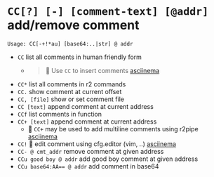 <!-- TITLE: CC -->

#  `CC[?] [-] [comment-text] [@addr]` add/remove comment


```
Usage: CC[-+!*au] [base64:..|str] @ addr
```


- `CC` list all comments in human friendly form 
	- > 🚀 Use `CC` to insert comments [asciinema](https://asciinema.org/a/Re42NaTrEYUuu5RseVhA8a7Qp)
- `CC*` list all comments in r2 commands
- `CC.` show comment at current offset
- `CC, [file]` show or set comment file
- `CC [text]` append comment at current address
- `CCf` list comments in function
- `CC+ [text]` append comment at current address
	- 🚀 `CC+` may be used to add multiline comments using r2pipe [asciinema](https://asciinema.org/a/wArUQELJApjnDF77pz3MbuZGz)
- `CC!` 🚀 edit comment using cfg.editor (vim, ..) [asciinema](https://asciinema.org/a/vTZQP8lnl6qEw9dZKLvOC7EHV)
- `CC- @ cmt_addr` remove comment at given address
- `CCu good boy @ addr` add good boy comment at given address
- `CCu base64:AA== @ addr` add comment in base64

<p hidden>CC CC* CC. CCf CC+ CC! CC- CCu</p>